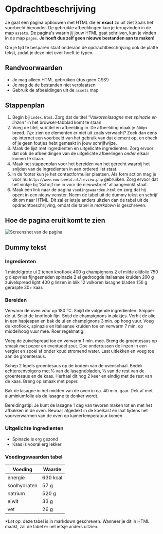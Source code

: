 # Opdrachtbeschrijving

Je gaat een pagina opbouwen met HTML die er **exact** zo uit ziet zoals het voorbeeld hieronder. De gebruikte afbeeldingen kun je terugvinden in de map `assets`. De pagina's waarin jij jouw HTML gaat schrijven, kun je vinden in de map `pages`. **Je hoeft dus zelf geen nieuwe bestanden aan te maken!** 

Om je tijd te besparen staat onderaan de opdrachtbeschrijving ook de platte tekst, zodat je deze niet over hoeft te typen.

## Randvoorwaarden
* Je mag alleen HTML gebruiken (dus geen CSS!) 
* Je mag de de bestanden niet verplaatsen
* Gebruik de afbeeldingen uit de `assets` map

## Stappenplan
1. Begin bij `index.html`. Zorg dat de titel _"Volkorenlasagne met spinazie en linzen"_ in het browser-tabblad komt te staan
2. Voeg de titel, subtitel en afbeelding in. De afbeelding maak je `800px` breed. _Tip_: zien de elementen er niet uit zoals verwacht? Zoek dan eens op internet een voorbeeld van het gebruik van dat element op, en check of je geen foutjes hebt gemaakt in jouw schrijfwijze.
3. Maak de lijst met ingredienten en uitgelichte ingredienten. Zorg ervoor dat ook de afbeeldingen van de uitgelichte afbeelingen _onder_ elkaar komen te staan.
4. Maak het stappenplan voor het bereiden van het gerecht waarbij het snijden van de ingredienten in een ordered list staat.
5. In de footer kun je het contactformulier plaatsen. Als form action mag je voor nu `http://www.voorbeeld.nl/review.php` gebruiken. Zorg ervoor dat het vinkje bij 'Schrijf me in voor de nieuwsbrief' al aangevinkt staat.
6. Maak een link naar de pagina `voedingswaarden.html` en zorg dat hij opent in een nieuw venster. Neem de tabel uit de dummy tekst en schrijf dit om naar HTML. Dit zal er ietsje anders uitzien dan de tabel uit de opdrachtbeschrijving, omdat die tabel in _markdown_ is geschreven.

## Hoe de pagina eruit komt te zien

![Screenshot van de pagina](screenshot.png)

## Dummy tekst

### Ingredienten
1 middelgrote ui
2 tenen knoflook
400 g champignons
2 el milde olijfolie
750 g diepvries fijngesneden spinazie
2 el gedroogde Italiaanse kruiden
200 g zuivelspread light
400 g linzen in blik
12 volkoren lasagne bladen
150 g geraspte 30+ kaas

### Bereiden
Verwarm de oven voor op 180 °C. Snijd de volgende ingredienten: Snipper de ui. Snijd de knoflook fijn. Snijd de champignons in plakjes. Verhit de olie in een hapjespan en bak de ui en champignons 3 min. op hoog vuur. Voeg de knoflook, spinazie en Italiaanse kruiden toe en verwarm 7 min. op middelhoog vuur mee. Roer regelmatig.

Voeg de zuivelspread toe en verwarm 1 min. mee. Breng de groentesaus op smaak met peper en eventueel zout. Doe ondertussen de linzen in een vergiet en spoel af onder koud stromend water. Laat uitlekken en voeg toe aan de groentesaus.

Schep 2 lepels groentesaus op de bodem van de ovenschaal. Bedek achtereenvolgens met ⅓ van de lasagnebladen, ⅓ van de rest van de groentesaus en de kaas. Herhaal dit nog 2 keer en eindig met de rest van de kaas. Breng op smaak met peper.

Bak de lasagne in het midden van de oven in ca. 40 min. gaar. Dek af met aluminiumfolie als de lasagne te donker wordt.

Bereidingstip:
Je kunt de lasagne 1 dag van tevoren maken tot en met het afbakken in de oven. Bewaar afgedekt in de koelkast en laat tijdens het voorverwarmen van de oven op kamertemperatuur komen.

### Uitgelichte ingredienten
* Spinazie is erg gezond
* Kaas is vooral erg lekker

### Voedingswaarden tabel
| Voeding       | Waarde    |
|---------------|-----------|
| energie       | 630 kcal  |
| koolhydraten  | 57 g      |
| natrium       | 520 g     |
| eiwit         | 33 g      |  
| vet           | 26 g      |

_*Let op_: deze tabel is in markdown geschreven. Wanneer je dit in HTML maakt, zal de tabel er net ietsje anders uitzien.
